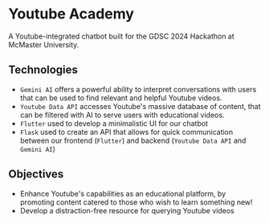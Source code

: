 # Youtube Academy

A Youtube-integrated chatbot built for the GDSC 2024 Hackathon at McMaster University. 

## Technologies
- `Gemini AI` offers a powerful ability to interpret conversations with users that can be used to find relevant and helpful Youtube videos.
- `Youtube Data API` accesses Youtube's massive database of content, that can be filtered with AI to serve users with educational videos.
- `Flutter` used to develop a minimalistic UI for our chatbot
- `Flask` used to create an API that allows for quick communication between our frontend (`Flutter`) and backend (`Youtube Data API` and `Gemini AI`)

## Objectives
- Enhance Youtube's capabilities as an educational platform, by promoting content catered to those who wish to learn something new!
- Develop a distraction-free resource for querying Youtube videos
